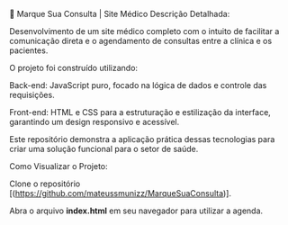 🏥 Marque Sua Consulta | Site Médico
Descrição Detalhada:

Desenvolvimento de um site médico completo com o intuito de facilitar a comunicação direta e o agendamento de consultas entre a clínica e os pacientes.

O projeto foi construído utilizando:

Back-end: JavaScript puro, focado na lógica de dados e controle das requisições.

Front-end: HTML e CSS para a estruturação e estilização da interface, garantindo um design responsivo e acessível.

Este repositório demonstra a aplicação prática dessas tecnologias para criar uma solução funcional para o setor de saúde.

Como Visualizar o Projeto:

Clone o repositório [(https://github.com/mateussmunizz/MarqueSuaConsulta)].

Abra o arquivo **index.html** em seu navegador para utilizar a agenda.
